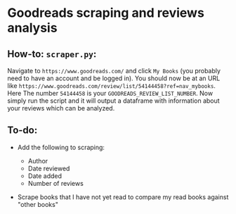 # Goodreads scraping and reviews analysis

## How-to: `scraper.py`:
Navigate to `https://www.goodreads.com/` and click `My Books` (you probably need to have an account and be logged in). You should now be at an URL like `https://www.goodreads.com/review/list/54144458?ref=nav_mybooks`. Here The number `54144458` is your `GOODREADS_REVIEW_LIST_NUMBER`. Now simply run the script and it will output a dataframe with information about your reviews which can be analyzed.


## To-do:
- Add the following to scraping:
    * Author
    * Date reviewed
    * Date added
    * Number of reviews

- Scrape books that I have not yet read to compare my read books against "other books"